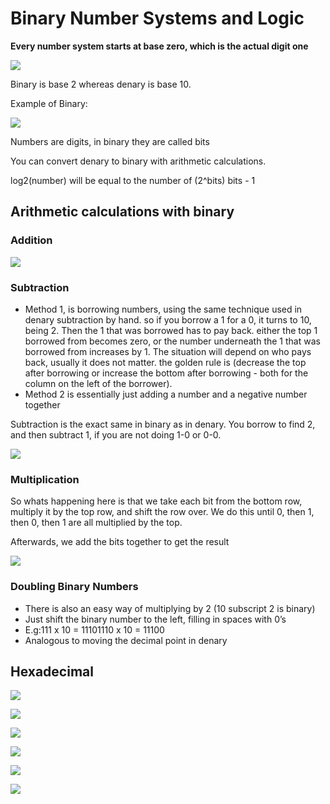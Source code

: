 # Binary Number Systems and Logic

**Every number system starts at base zero, which is the actual digit one**

![](../../../../.gitbook/assets/image%20%28100%29.png)

Binary is base 2 whereas denary is base 10.

Example of Binary:

![](../../../../.gitbook/assets/image%20%2898%29.png)

Numbers are digits, in binary they are called bits

You can convert denary to binary with arithmetic calculations.

log2\(number\) will be equal to the number of \(2^bits\) bits - 1

## Arithmetic calculations with binary

### Addition

![](../../../../.gitbook/assets/image%20%2887%29.png)

### Subtraction

* Method 1, is borrowing numbers, using the same technique used in denary subtraction by hand. so if you borrow a 1 for a 0, it turns to 10, being 2. Then the 1 that was borrowed has to pay back. either the top 1 borrowed from becomes zero, or the number underneath the 1 that was borrowed from increases by 1. The situation will depend on who pays back, usually it does not matter. the golden rule is \(decrease the top after borrowing or increase the bottom after borrowing - both for the column on the left of the borrower\).
* Method 2 is essentially just adding a number and a negative number together

Subtraction is the exact same in binary as in denary. You borrow to find 2, and then subtract 1, if you are not doing 1-0  or 0-0.

![](../../../../.gitbook/assets/image%20%2888%29.png)

### Multiplication

So whats happening here is that we take each bit from the bottom row, multiply it by the top row, and shift the row over. We do this until 0, then 1, then 0, then 1 are all multiplied by the top.

Afterwards, we add the bits together to get the result

![](../../../../.gitbook/assets/image%20%28101%29.png)

### Doubling Binary Numbers

* There is also an easy way of multiplying by 2 \(10 subscript 2 is binary\)
* Just shift the binary number to the left, filling in spaces with 0’s
* E.g:111 x 10 = 11101110 x 10 = 11100
* Analogous to moving the decimal point in denary

## Hexadecimal

![](../../../../.gitbook/assets/image%20%2897%29.png)

![](../../../../.gitbook/assets/image%20%2894%29.png)

![](../../../../.gitbook/assets/image%20%2893%29.png)

![](../../../../.gitbook/assets/image%20%2889%29.png)

![](../../../../.gitbook/assets/image%20%2899%29.png)

![](../../../../.gitbook/assets/image%20%2895%29.png)





